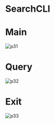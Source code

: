 # SearchCLI

# Main
![p31](https://github.com/Rishi-Mohan/SearchCLI/assets/53253985/d47eca7d-c716-43c3-9d6d-6123dda76357)

# Query
![p32](https://github.com/Rishi-Mohan/SearchCLI/assets/53253985/ba9697b2-b7c4-4a96-9237-df1245ea4979)

# Exit
![p33](https://github.com/Rishi-Mohan/SearchCLI/assets/53253985/cf641b13-0adb-4140-b6a2-30d423032fed)
